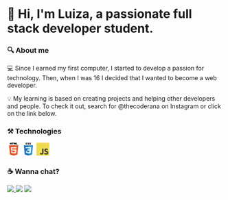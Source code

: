 <main>
  <h1>&#x1F44F Hi, I'm Luiza, a passionate full stack developer student.</h1>
  <h3>&#x1F50D About me</h3>
  <div class="about">
    <p>&#x1F4BB Since I earned my first computer, I started to develop a passion for technology. Then, when I was 16 I decided that I wanted to become a web             developer.</p>
    <p>&#x1F4A1 My learning is based on creating projects and helping other developers and people. To check it out, search for @thecoderana on Instagram or click on     the link below.</p>
  </div>
  <h3>&#x2692 Technologies</h3>
  <div class="tech-stack">
    <code><img height="30" src="https://raw.githubusercontent.com/github/explore/80688e429a7d4ef2fca1e82350fe8e3517d3494d/topics/html/html.png"></code>
    <code><img height="30" src="https://raw.githubusercontent.com/github/explore/80688e429a7d4ef2fca1e82350fe8e3517d3494d/topics/css/css.png"></code> 
    <code><img height="30" src="https://raw.githubusercontent.com/github/explore/80688e429a7d4ef2fca1e82350fe8e3517d3494d/topics/javascript/javascript.png"></code>
  </div>
  <h3>&#x2615 Wanna chat?</h3>
  <div class="social-media">
    <a href="https://instagram.com/thecoderana"><img src="https://img.shields.io/badge/-@thecoderana_-E4405F?style=flat-square&logo=Instagram&logoColor=white"/>         </a>
    <a href="mailto:thecoderana@gmail.com"><img src="https://img.shields.io/badge/-thecoderana@gmail.com-D14836?style=flat-square&logo=Gmail&logoColor=white"/></a>
    <a href="https://www.linkedin.com/in/luiza-barros-thecoderana"><img src="https://img.shields.io/badge/-Luiza%20Barros-0077B5?style=flat-square&logo=Linkedin&logoColor=white"/></a>
  </div>
</main>
